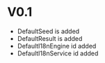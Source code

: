 
# V0.1
- DefaultSeed is added
- DefaultResult is added
- DefaultI18nEngine id added
- DefaultI18nService id added
